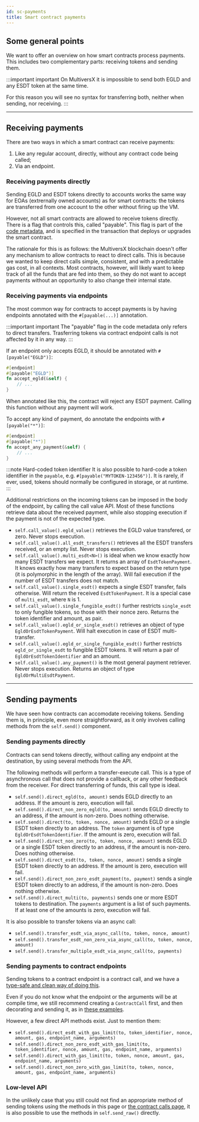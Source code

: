 ```yaml
---
id: sc-payments
title: Smart contract payments
---
```


[comment]: # (mx-abstract)

## Some general points

We want to offer an overview on how smart contracts process payments. This includes two complementary parts: receiving tokens and sending them.

:::important important
On MultiversX it is impossible to send both EGLD and any ESDT token at the same time.

For this reason you will see no syntax for transferring both, neither when sending, nor receiving.
:::

---

[comment]: # (mx-context-auto)

## Receiving payments

There are two ways in which a smart contract can receive payments:
1. Like any regular account, directly, without any contract code being called;
2. Via an endpoint.

[comment]: # (mx-context-auto)

### Receiving payments directly

Sending EGLD and ESDT tokens directly to accounts works the same way for EOAs (extrernally owned accounts) as for smart contracts: the tokens are transferred from one account to the other without firing up the VM.

However, not all smart contracts are allowed to receive tokens directly. There is a flag that controls this, called "payable". This flag is part of the [code metadata](/developers/data/code-metadata), and is specified in the transaction that deploys or upgrades the smart contract.

The rationale for this is as follows: the MultiversX blockchain doesn't offer any mechanism to allow contracts to react to direct calls. This is because we wanted to keep direct calls simple, consistent, and with a predictable gas cost, in all contexts. Most contracts, however, will likely want to keep track of all the funds that are fed into them, so they do not want to accept payments without an opportunity to also change their internal state.

[comment]: # (mx-context-auto)

### Receiving payments via endpoints

The most common way for contracts to accept payments is by having endpoints annotated with the `#[payable(...)]` annotation.

:::important important
The "payable" flag in the code metadata only refers to direct transfers. Trasferring tokens via contract endpoint calls is not affected by it in any way.
:::

If an endpoint only accepts EGLD, it should be annotated with `#[payable("EGLD")]`:

```rust
#[endpoint]
#[payable("EGLD")]
fn accept_egld(&self) {
	// ...
}
```

When annotated like this, the contract will reject any ESDT payment. Calling this function without any payment will work.

To accept any kind of payment, do annotate the endpoints with `#[payable("*")]`:

```rust
#[endpoint]
#[payable("*")]
fn accept_any_payment(&self) {
	// ...
}
```

:::note Hard-coded token identifier
It is also possible to hard-code a token identifier in the `payable`, e.g. `#[payable("MYTOKEN-123456")]`. It is rarely, if ever, used, tokens should normally be configured in storage, or at runtime.
:::

Additional restrictions on the incoming tokens can be imposed in the body of the endpoint, by calling the call value API. Most of these functions retrieve data about the received payment, while also stopping execution if the payment is not of the expected type.
- `self.call_value().egld_value()` retrieves the EGLD value transfered, or zero. Never stops execution.
- `self.call_value().all_esdt_transfers()` retrieves all the ESDT transfers received, or an empty list. Never stops execution.
- `self.call_value().multi_esdt<N>()` is ideal when we know exactly how many ESDT transfers we expect. It returns an array of `EsdtTokenPayment`. It knows exactly how many transfers to expect based on the return type (it is polymorphic in the length of the array). Will fail execution if the number of ESDT transfers does not match.
- `self.call_value().single_esdt()` expects a single ESDT transfer, fails otherwise. Will return the received `EsdtTokenPayment`. It is a special case of `multi_esdt`, where `N` is 1.
- `self.call_value().single_fungible_esdt()` further restricts `single_esdt` to only fungible tokens, so those with their nonce zero. Returns the token identifier and amount, as pair.
- `self.call_value().egld_or_single_esdt()` retrieves an object of type `EgldOrEsdtTokenPayment`. Will halt execution in case of ESDT multi-transfer.
- `self.call_value().egld_or_single_fungible_esdt()` further restricts `egld_or_single_esdt` to fungible ESDT tokens. It will return a pair of `EgldOrEsdtTokenIdentifier` and an amount.
- `self.call_value().any_payment()` is the most general payment retriever. Never stops execution. Returns an object of type `EgldOrMultiEsdtPayment`.

---

[comment]: # (mx-context-auto)

## Sending payments

We have seen how contracts can accomodate receiving tokens. Sending them is, in principle, even more straightforward, as it only involves calling methods from the `self.send()` component.

[comment]: # (mx-context-auto)

### Sending payments directly

Contracts can send tokens directly, without calling any endpoint at the destination, by using several methods from the API.

The following methods will perform a transfer-execute call. This is a type of asynchronous call that does not provide a callback, or any other feedback from the receiver. For direct transferring of funds, this call type is ideal. 

- `self.send().direct_egld(to, amount)` sends EGLD directly to an address. If the amount is zero, execution will fail.
- `self.send().direct_non_zero_egld(to, amount)` sends EGLD directly to an address, if the amount is non-zero. Does nothing otherwise.
- `self.send().direct(to, token, nonce, amount)` sends EGLD or a single ESDT token directly to an address. The `token` argument is of type `EgldOrEsdtTokenIdentifier`. If the amount is zero, execution will fail.
- `self.send().direct_non_zero(to, token, nonce, amount)` sends EGLD or a single ESDT token directly to an address, if the amount is non-zero. Does nothing otherwise.
- `self.send().direct_esdt(to, token, nonce, amount)` sends a single ESDT token directly to an address. If the amount is zero, execution will fail.
- `self.send().direct_non_zero_esdt_payment(to, payment)` sends a single ESDT token directly to an address, if the amount is non-zero. Does nothing otherwise.
- `self.send().direct_multi(to, payments)` sends one or more ESDT tokens to destination. The `payments` argument is a list of such payments. If at least one of the amounts is zero, execution will fail.

It is also possible to transfer tokens via an async call:
- `self.send().transfer_esdt_via_async_call(to, token, nonce, amount)`
- `self.send().transfer_esdt_non_zero_via_async_call(to, token, nonce, amount)`
- `self.send().transfer_multiple_esdt_via_async_call(to, payments)`

[comment]: # (mx-context-auto)

### Sending payments to contract endpoints

Sending tokens to a contract endpoint is a contract call, and we have a [type-safe and clean way of doing this](/developers/developer-reference/sc-contract-calls).

Even if you do not know what the endpoint or the arguments will be at compile time, we still recommend creating a `ContractCall` first, and then decorating and sending it, as in [these examples](/developers/developer-reference/sc-contract-calls#no-proxy).

However, a few direct API methods exist. Just to mention them:
- `self.send().direct_esdt_with_gas_limit(to, token_identifier, nonce, amount, gas, endpoint_name, arguments)`
- `self.send().direct_non_zero_esdt_with_gas_limit(to, token_identifier, nonce, amount, gas, endpoint_name, arguments)`
- `self.send().direct_with_gas_limit(to, token, nonce, amount, gas, endpoint_name, arguments)`
- `self.send().direct_non_zero_with_gas_limit(to, token, nonce, amount, gas, endpoint_name, arguments)`

[comment]: # (mx-context-auto)

### Low-level API

In the unlikely case that you still could not find an appropriate method of sending tokens using the methods in this page or [the contract calls page](/developers/developer-reference/sc-contract-calls), it is also possible to use the methods in `self.send_raw()` directly.

<!-- TODO: make SendRawWrapper public and post link to docs.rs. -->
